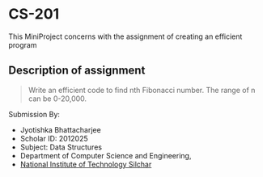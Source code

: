 # CS-201
This MiniProject concerns with the assignment of creating an  efficient program

## Description of assignment
> Write an efficient code to find nth Fibonacci number. The range of n can be 0-20,000.

Submission By:
- Jyotishka Bhattacharjee
- Scholar ID: 2012025
- Subject: Data Structures 
- Department of Computer Science and Engineering, 
- [National Institute of Technology Silchar](http://www.nits.ac.in/)
